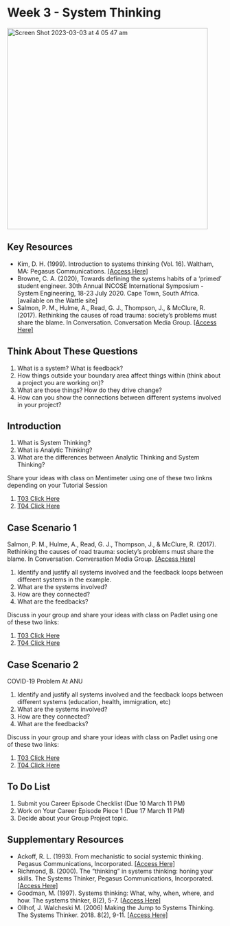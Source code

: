 # Week 3 - System Thinking
<img width="467" alt="Screen Shot 2023-03-03 at 4 05 47 am" src="https://user-images.githubusercontent.com/125527438/222500607-fef62132-305b-47ec-806f-40b496a237c1.png">

## Key Resources
* Kim, D. H. (1999). Introduction to systems thinking (Vol. 16). Waltham, MA: Pegasus Communications. [[Access Here]](https://static1.squarespace.com/static/535849dae4b0f67f52ae0568/t/5e42d6fbecf987525cb25dfc/1581438716299/Introduction+to+Systems+Thinking.pdf)
* Browne, C. A. (2020), Towards defining the systems habits of a ‘primed’ student engineer. 30th Annual INCOSE International Symposium - System Engineering, 18-23 July 2020. Cape Town, South Africa. [available on the Wattle site] 
* Salmon, P. M., Hulme, A., Read, G. J., Thompson, J., & McClure, R. (2017). Rethinking the causes of road trauma: society’s problems must share the blame. In Conversation. Conversation Media Group. [[Access Here]](https://theconversation.com/rethinking-the-causes-of-road-trauma-societys-problems-must-share-the-blame-82383)

## Think About These Questions
1. What is a system? What is feedback?
2. How things outside your boundary area affect things within (think about a project you are working on)?
3. What are those things? How do they drive change?
4. How can you show the connections between different systems involved in your project? 

## Introduction
1. What is System Thinking?
2. What is Analytic Thinking?
3. What are the differences between Analytic Thinking and System Thinking?

Share your ideas with class on Mentimeter using one of these two linkns depending on your Tutorial Session
1. [T03 Click Here](https://www.menti.com/4vzfo94tie)
2. [T04 Click Here](https://www.menti.com/xpcpkv3air)


## Case Scenario 1
Salmon, P. M., Hulme, A., Read, G. J., Thompson, J., & McClure, R. (2017). Rethinking the causes of road trauma: society’s problems must share the blame. In Conversation. Conversation Media Group. [[Access Here]](https://theconversation.com/rethinking-the-causes-of-road-trauma-societys-problems-must-share-the-blame-82383)
1. Identify and justify all systems involved and the feedback loops between different systems in the example.
2. What are the systems involved?
3. How are they connected?
4. What are the feedbacks? 

Discuss in your group and share your ideas with class on Padlet using one of these two links:
1. [T03 Click Here](https://padlet.com/imanhosseini/SystemThinkingT03)
2. [T04 Click Here](https://padlet.com/imanhosseini/SystemThinkingT04)

## Case Scenario 2
COVID-19 Problem At ANU
1. Identify and justify all systems involved and the feedback loops between different systems (education, health, immigration, etc)
2. What are the systems involved?
3. How are they connected?
4. What are the feedbacks?

Discuss in your group and share your ideas with class on Padlet using one of these two links:
1. [T03 Click Here](https://padlet.com/imanhosseini/SystemThinkingT03)
2. [T04 Click Here](https://padlet.com/imanhosseini/SystemThinkingT04)


## To Do List
1. Submit you Career Episode Checklist (Due 10 March 11 PM)
2. Work on Your Career Episode Piece 1 (Due 17 March 11 PM)
3. Decide about your Group Project topic.


## Supplementary Resources 
* Ackoff, R. L. (1993). From mechanistic to social systemic thinking. Pegasus Communications, Incorporated. [[Access Here]](https://thesystemsthinker.com/wp-content/uploads/pdfs/220711pk.pdf)
* Richmond, B. (2000). The “thinking” in systems thinking: honing your skills. The Systems Thinker, Pegasus Communications, Incorporated. [[Access Here]](https://thesystemsthinker.com/wp-content/uploads/pdfs/110802pk.pdf)
* Goodman, M. (1997). Systems thinking: What, why, when, where, and how. The systems thinker, 8(2), 5-7. [[Access Here]](https://thesystemsthinker.com/wp-content/uploads/pdfs/080202pk.pdf)
* Ollhof, J. Walcheski M. (2006) Making the Jump to Systems Thinking. The Systems Thinker. 2018. 8(2), 9-11. [[Access Here]](https://thesystemsthinker.com/wp-content/uploads/pdfs/170502pk.pdf)

